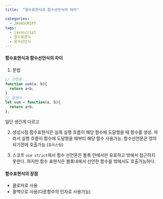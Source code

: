 ```yaml
---
title:  "함수표현식과 함수선언식의 차이"

categories:
  - JAVASCRIPT
tags:
  - javascript
  - 함수표현식
  - 함수선언식  
---
```


#### 함수표현식과 함수선언식의 차이
1. 문법
```JAVASCRIPT
// 선언문
function sum(a, b){
  return a+b;
}
// 표현식
let sum = function(a, b){
  return a+b;
};
```
일단 생긴게 다르고

2. 생성시점
함수표현식은 실제 실행 흐름이 해당 함수에 도달했을 때 함수를 생성.
따라서 실행 흐름이 함수에 도달했을 때부터 해당 함수 사용가능.
함수선언문은 정의되기전에 호출가능.(`호이스팅`)

3. 스코프
`use strict`에서 함수 선언문은 블록 안에서만 유효하고 밖에서 접근하지 못한다.
하지만 함수 표현식은 블록내에서 선언한 함수를 밖에서도 호출가능하다.

#### 함수표현식의 장점
- 클로저로 사용
- 콜백으로 사용(다른함수의 인자로 사용가능)
